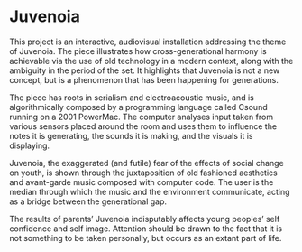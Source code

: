 # Juvenoia

This project is an interactive, audiovisual installation addressing the theme of Juvenoia. The piece illustrates how cross-generational harmony is achievable via the use of old technology in a modern context, along with the ambiguity in the period of the set. It highlights that Juvenoia is not a new concept, but is a phenomenon that has been happening for generations.

The piece has roots in serialism and electroacoustic music, and is algorithmically composed by a programming language called Csound running on a 2001 PowerMac. The computer analyses input taken from various sensors placed around the room and uses them to influence the notes it is generating, the sounds it is making, and the visuals it is displaying.

Juvenoia, the exaggerated (and futile) fear of the effects of social change on youth, is shown through the juxtaposition of old fashioned aesthetics and avant-garde music composed with computer code. The user is the median through which the music and the environment communicate, acting as a bridge between the generational gap.

The results of parents’ Juvenoia indisputably affects young peoples’ self confidence and self image. Attention should be drawn to the fact that it is not something to be taken personally, but occurs as an extant part of life.
